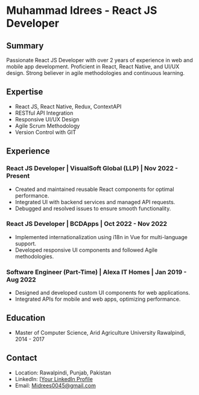 # Muhammad Idrees - React JS Developer

## Summary
Passionate React JS Developer with over 2 years of experience in web and mobile app development. Proficient in React, React Native, and UI/UX design. Strong believer in agile methodologies and continuous learning.

## Expertise
- React JS, React Native, Redux, ContextAPI
- RESTful API Integration
- Responsive UI/UX Design
- Agile Scrum Methodology
- Version Control with GIT

## Experience

### React JS Developer | VisualSoft Global (LLP) | Nov 2022 - Present
- Created and maintained reusable React components for optimal performance.
- Integrated UI with backend services and managed API requests.
- Debugged and resolved issues to ensure smooth functionality.

### React JS Developer | BCDApps | Oct 2022 - Nov 2022
- Implemented internationalization using i18n in Vue for multi-language support.
- Developed responsive UI components and followed Agile methodologies.

### Software Engineer (Part-Time) | Alexa IT Homes | Jan 2019 - Aug 2022
- Designed and developed custom UI components for web applications.
- Integrated APIs for mobile and web apps, optimizing performance.

## Education
- Master of Computer Science, Arid Agriculture University Rawalpindi, 2014 - 2017

## Contact
- Location: Rawalpindi, Punjab, Pakistan
- LinkedIn: [[Your LinkedIn Profile](https://www.linkedin.com/in/yourprofile](https://www.linkedin.com/in/%F0%9D%97%A0%F0%9D%98%82%F0%9D%97%B5%F0%9D%97%AE%F0%9D%97%BA%F0%9D%97%BA%F0%9D%97%AE%F0%9D%97%B1-%F0%9D%97%9C%F0%9D%97%B1%F0%9D%97%BF%F0%9D%97%B2%F0%9D%97%B2%F0%9D%98%80-240784115/)https://www.linkedin.com/in/%F0%9D%97%A0%F0%9D%98%82%F0%9D%97%B5%F0%9D%97%AE%F0%9D%97%BA%F0%9D%97%BA%F0%9D%97%AE%F0%9D%97%B1-%F0%9D%97%9C%F0%9D%97%B1%F0%9D%97%BF%F0%9D%97%B2%F0%9D%97%B2%F0%9D%98%80-240784115/)
- Email: Midrees0045@gmail.com
